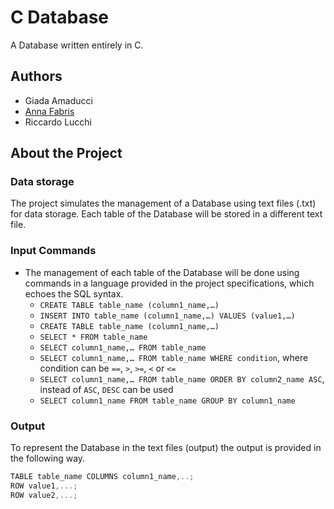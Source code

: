 # C Database
A Database written entirely in C.

## Authors
* Giada Amaducci
* [Anna Fabris](https://github.com/annafabris)
* Riccardo Lucchi

## About the Project
### Data storage
The project simulates the management of a Database using text files (.txt) for data storage.
Each table of the Database will be stored in a different text file.

### Input Commands
- The management of each table of the Database will be done using commands in a language provided in the project specifications, which echoes the SQL syntax.
    - `CREATE TABLE table_name (column1_name,…)` 
    - `INSERT INTO table_name (column1_name,…) VALUES (value1,…)` 
    - `CREATE TABLE table_name (column1_name,…)` 
    - `SELECT * FROM table_name` 
    - `SELECT column1_name,… FROM table_name` 
    - `SELECT column1_name,… FROM table_name WHERE condition`, where condition can be `==`, `>`, `>=`, `<` or `<=`
    - `SELECT column1_name,… FROM table_name ORDER BY column2_name ASC`, instead of `ASC`, `DESC` can be used
    - `SELECT column1_name FROM table_name GROUP BY column1_name`
### Output
To represent the Database in the text files (output) the output is provided in the following way.
```c 
TABLE table_name COLUMNS column1_name,..; 
ROW value1,...;
ROW value2,...;
```